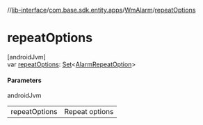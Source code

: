 //[lib-interface](../../../index.md)/[com.base.sdk.entity.apps](../index.md)/[WmAlarm](index.md)/[repeatOptions](repeat-options.md)

# repeatOptions

[androidJvm]\
var [repeatOptions](repeat-options.md): [Set](https://kotlinlang.org/api/latest/jvm/stdlib/kotlin.collections/-set/index.html)&lt;[AlarmRepeatOption](../-alarm-repeat-option/index.md)&gt;

#### Parameters

androidJvm

| | |
|---|---|
| repeatOptions | Repeat options |
